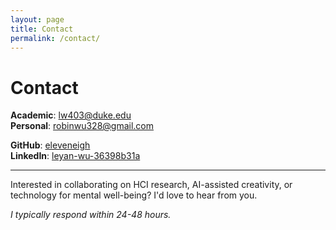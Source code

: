```yaml
---
layout: page
title: Contact
permalink: /contact/
---
```


# Contact

**Academic**: [lw403@duke.edu](mailto:lw403@duke.edu)  
**Personal**: [robinwu328@gmail.com](mailto:robinwu328@gmail.com)

**GitHub**: [eleveneigh](https://github.com/eleveneigh)  
**LinkedIn**: [leyan-wu-36398b31a](https://www.linkedin.com/in/leyan-wu-36398b31a)

---

Interested in collaborating on HCI research, AI-assisted creativity, or technology for mental well-being? I'd love to hear from you.

*I typically respond within 24-48 hours.* 
